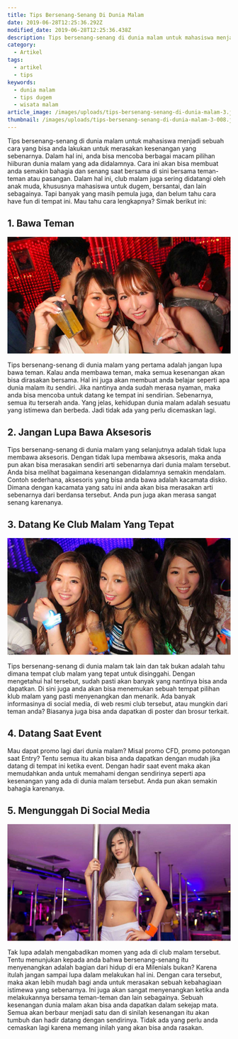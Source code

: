 ```yaml
---
title: Tips Bersenang-Senang Di Dunia Malam
date: 2019-06-28T12:25:36.292Z
modified_date: 2019-06-28T12:25:36.438Z
description: Tips bersenang-senang di dunia malam untuk mahasiswa menjadi sebuah cara yang bisa anda lakukan untuk merasakan kesenangan yang sebenarnya.
category:
  - Artikel
tags:
  - artikel
  - tips
keywords:
  - dunia malam
  - tips dugem
  - wisata malam
article_image: /images/uploads/tips-bersenang-senang-di-dunia-malam-3.jpg
thumbnail: /images/uploads/tips-bersenang-senang-di-dunia-malam-3-008.jpg
---
```

Tips bersenang-senang di dunia malam untuk mahasiswa menjadi sebuah cara yang bisa anda lakukan untuk merasakan kesenangan yang sebenarnya. Dalam hal ini, anda bisa mencoba berbagai macam pilihan hiiburan dunia malam yang ada didalamnya. Cara ini akan bisa membuat anda semakin bahagia dan senang saat bersama di sini bersama teman-teman atau pasangan. Dalam hal ini, club malam juga sering didatangi oleh anak muda, khususnya mahasiswa untuk dugem, bersantai, dan lain sebagainya. Tapi banyak yang masih pemula juga, dan belum tahu cara have fun di tempat ini. Mau tahu cara lengkapnya? Simak berikut ini:



## 1. Bawa Teman

![Tips Bersenang-Senang Di Dunia Malam](/images/uploads/tips-bersenang-senang-di-dunia-malam-3.jpg)

Tips bersenang-senang di dunia malam yang pertama adalah jangan lupa bawa teman. Kalau anda membawa teman, maka semua kesenangan akan bisa dirasakan bersama. Hal ini juga akan membuat anda belajar seperti apa dunia malam itu sendiri. Jika nantinya anda sudah merasa nyaman, maka anda bisa mencoba untuk datang ke tempat ini sendirian. Sebenarnya, semua itu terserah anda. Yang jelas, kehidupan dunia malam adalah sesuatu yang istimewa dan berbeda. Jadi tidak ada yang perlu dicemaskan lagi.



## 2. Jangan Lupa Bawa Aksesoris

Tips bersenang-senang di dunia malam yang selanjutnya adalah tidak lupa membawa aksesoris. Dengan tidak lupa membawa aksesoris, maka anda pun akan bisa merasakan sendiri arti sebenarnya dari dunia malam tersebut. Anda bisa melihat bagaimana kesenangan didalamnya semakin mendalam. Contoh sederhana, aksesoris yang bisa anda bawa adalah kacamata disko. Dimana dengan kacamata yang satu ini anda akan bisa merasakan arti sebenarnya dari berdansa tersebut. Anda pun juga akan merasa sangat senang karenanya.



## 3. Datang Ke Club Malam Yang Tepat

![Tips Bersenang-Senang Di Dunia Malam](/images/uploads/tips-bersenang-senang-di-dunia-malam-2.jpg)

Tips bersenang-senang di dunia malam tak lain dan tak bukan adalah tahu dimana tempat club malam yang tepat untuk disinggahi. Dengan mengetahui hal tersebut, sudah pasti akan banyak yang nantinya bisa anda dapatkan. Di sini juga anda akan bisa menemukan sebuah tempat pilihan klub malam yang pasti menyenangkan dan menarik. Ada banyak informasinya di social media, di web resmi club tersebut, atau mungkin dari teman anda? Biasanya juga bisa anda dapatkan di poster dan brosur terkait.



## 4. Datang Saat Event

Mau dapat promo lagi dari dunia malam? Misal promo CFD, promo potongan saat Entry? Tentu semua itu akan bisa anda dapatkan dengan mudah jika datang di tempat ini ketika event. Dengan hadir saat event maka akan memudahkan anda untuk memahami dengan sendirinya seperti apa kesenangan yang ada di dunia malam tersebut. Anda pun akan semakin bahagia karenanya.



## 5. Mengunggah Di Social Media

![Tips Bersenang-Senang Di Dunia Malam](/images/uploads/tips-bersenang-senang-di-dunia-malam-1.jpg)

Tak lupa adalah mengabadikan momen yang ada di club malam tersebut. Tentu menunjukan kepada anda bahwa bersenang-senang itu menyenangkan adalah bagian dari hidup di era Milenials bukan? Karena itulah jangan sampai lupa dalam melakukan hal ini. Dengan cara tersebut, maka akan lebih mudah bagi anda untuk merasakan sebuah kebahagiaan istimewa yang sebenarnya. Ini juga akan sangat menyenangkan ketika anda melakukannya bersama teman-teman dan lain sebagainya. Sebuah kesenangan dunia malam akan bisa anda dapatkan dalam sekejap mata. Semua akan berbaur menjadi satu dan di sinilah kesenangan itu akan tumbuh dan hadir datang dengan sendirinya. Tidak ada yang perlu anda cemaskan lagi karena memang inilah yang akan bisa anda rasakan.
